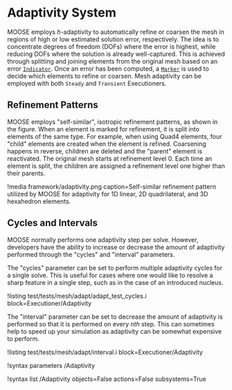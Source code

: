 # Adaptivity System

MOOSE employs $h$-adaptivity to automatically refine or coarsen the mesh in regions of high or low
estimated solution error, respectively. The idea is to concentrate degrees of freedom (DOFs) where
the error is highest, while reducing DOFs where the solution is already well-captured. This is
achieved through splitting and joining elements from the original mesh based on an error
[`Indicator`](/Adaptivity/Indicators/index.md). Once an error has been computed, a
[`Marker`](/Adaptivity/Markers/index.md) is used to decide which elements to refine or coarsen. Mesh
adaptivity can be employed with both `Steady` and `Transient` Executioners.

## Refinement Patterns

MOOSE employs "self-similar", isotropic refinement patterns, as shown in the figure. When an element
is marked for refinement, it is split into elements of the same type. For example, when using Quad4
elements, four "child" elements are created when the element is refined. Coarsening happens in
reverse, children are deleted and the "parent" element is reactivated. The original mesh starts at
refinement level 0. Each time an element is split, the children are assigned a refinement level one
higher than their parents.

!media framework/adaptivity.png
       caption=Self-similar refinement pattern utilized by MOOSE for adaptivity for 1D linear,
               2D quadrilateral, and 3D hexahedron elements.

## Cycles and Intervals

MOOSE normally performs one adaptivity step per solve. However, developers have the ability to
increase or decrease the amount of adaptivity performed through the "cycles" and "interval" parameters.

The "cycles" parameter can be set to perform multiple adaptivity cycles for a single solve. This is
useful for cases where one would like to resolve a sharp feature in a single step, such as in the case
of an introduced nucleus.

!listing test/tests/mesh/adapt/adapt_test_cycles.i block=Executioner/Adaptivity

The "interval" parameter can be set to decrease the amount of adaptivity is performed so that
it is performed on every _nth_ step. This can sometimes help to speed up your simulation as adaptivity
can be somewhat expensive to perform.

!listing test/tests/mesh/adapt/interval.i block=Executioner/Adaptivity

!syntax parameters /Adaptivity

!syntax list /Adaptivity objects=False actions=False subsystems=True
